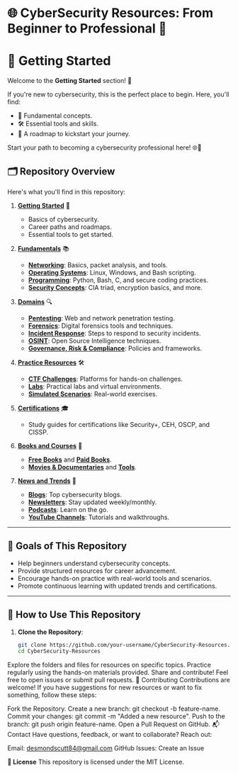 # 🌐 CyberSecurity Resources: From Beginner to Professional 🚀

# 🏁 Getting Started

Welcome to the **Getting Started** section! 🎉

If you're new to cybersecurity, this is the perfect place to begin. Here, you'll find:
- 🌟 Fundamental concepts.
- 🛠️ Essential tools and skills.
- 🚀 A roadmap to kickstart your journey.

Start your path to becoming a cybersecurity professional here! 🌐🔐


## 🗂️ Repository Overview

Here's what you'll find in this repository:

1. **[Getting Started](Cybersecurity-Resources/Getting-Started)** 🌟
   - Basics of cybersecurity.
   - Career paths and roadmaps.
   - Essential tools to get started.

2. **[Fundamentals](Cybersecurity-Resources/Fundamentals)** 📚
   - **[Networking](Cybersecurity-Resources/Fundamentals/Networking)**: Basics, packet analysis, and tools.
   - **[Operating Systems](Cybersecurity-Resources/Fundamentals/Operating-Systems)**: Linux, Windows, and Bash scripting.
   - **[Programming](Cybersecurity-Resources/Fundamentals/Programming)**: Python, Bash, C, and secure coding practices.
   - **[Security Concepts](Cybersecurity-Resources/Fundamentals/Security-Concepts)**: CIA triad, encryption basics, and more.

3. **[Domains](Cybersecurity-Resources/Domains)** 🔍
   - **[Pentesting](Cybersecurity-Resources/Domains/Pentesting)**: Web and network penetration testing.
   - **[Forensics](Cybersecurity-Resources/Domains/Forensics)**: Digital forensics tools and techniques.
   - **[Incident Response](Cybersecurity-Resources/Domains/Incident-Response)**: Steps to respond to security incidents.
   - **[OSINT](Cybersecurity-Resources/Domains/OSINT)**: Open Source Intelligence techniques.
   - **[Governance, Risk & Compliance](Cybersecurity-Resources/Domains/Governance-Risk-Compliance)**: Policies and frameworks.

4. **[Practice Resources](Cybersecurity-Resources/Practice-Resources)** 🛠️
   - **[CTF Challenges](Cybersecurity-Resources/Practice-Resources/CTF-Challenges)**: Platforms for hands-on challenges.
   - **[Labs](Cybersecurity-Resources/Practice-Resources/Labs)**: Practical labs and virtual environments.
   - **[Simulated Scenarios](Cybersecurity-Resources/Practice-Resources/Simulated-Scenarios)**: Real-world exercises.

5. **[Certifications](Cybersecurity-Resources/Certifications)** 🎓
   - Study guides for certifications like Security+, CEH, OSCP, and CISSP.

6. **[Books and Courses](Cybersecurity-Resources/Books-and-Courses)** 📖
   - **[Free Books](Cybersecurity-Resources/Books-and-Courses/Free-Books)** and **[Paid Books](Cybersecurity-Resources/Books-and-Courses/Paid-Books)**.
   - **[Movies & Documentaries](Cybersecurity-Resources/Books-and-Courses/Movies-Documentaries)** and **[Tools](Cybersecurity-Resources/Books-and-Courses/Tools)**.

7. **[News and Trends](Cybersecurity-Resources/News-and-Trends)** 📰
   - **[Blogs](Cybersecurity-Resources/News-and-Trends/Blogs)**: Top cybersecurity blogs.
   - **[Newsletters](Cybersecurity-Resources/News-and-Trends/Newsletters)**: Stay updated weekly/monthly.
   - **[Podcasts](Cybersecurity-Resources/News-and-Trends/Podcasts)**: Learn on the go.
   - **[YouTube Channels](Cybersecurity-Resources/News-and-Trends/YouTube-Channels)**: Tutorials and walkthroughs.

---

## 🎯 Goals of This Repository

- Help beginners understand cybersecurity concepts.
- Provide structured resources for career advancement.
- Encourage hands-on practice with real-world tools and scenarios.
- Promote continuous learning with updated trends and certifications.

---

## 🌟 How to Use This Repository

1. **Clone the Repository**:
   ```bash
   git clone https://github.com/your-username/CyberSecurity-Resources.git
   cd CyberSecurity-Resources

Explore the folders and files for resources on specific topics.
Practice regularly using the hands-on materials provided.
Share and contribute! Feel free to open issues or submit pull requests.
🤝 Contributing
Contributions are welcome! If you have suggestions for new resources or want to fix something, follow these steps:

Fork the Repository.
Create a new branch: git checkout -b feature-name.
Commit your changes: git commit -m "Added a new resource".
Push to the branch: git push origin feature-name.
Open a Pull Request on GitHub.
📬 Contact
Have questions, feedback, or want to collaborate? Reach out:

Email: desmondscutt84@gmail.com
GitHub Issues: Create an Issue

**📜 License**
This repository is licensed under the MIT License.


